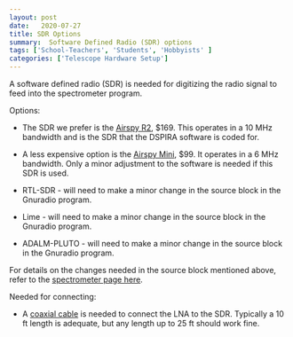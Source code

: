 ```yaml
---
layout: post
date:   2020-07-27
title: SDR Options 
summary:  Software Defined Radio (SDR) options
tags: ['School-Teachers', 'Students', 'Hobbyists' ]
categories: ['Telescope Hardware Setup'] 
---
```



A software defined radio (SDR) is needed for digitizing the radio signal to feed into the spectrometer program.

Options:

+ The SDR we prefer is the [Airspy R2](https://airspy.com/airspy-r2), $169. This operates in a 10 MHz bandwidth and is the SDR that the DSPIRA software is coded for.

+ A less expensive option is the [Airspy Mini](https://airspy.com/airspy-r2), $99. It operates in a 6 MHz bandwidth. Only a minor adjustment to the software is needed if this SDR is used.

+ RTL-SDR - will need to make a minor change in the source block in the Gnuradio program.

+ Lime - will need to make a minor change in the source block in the Gnuradio program.

+ ADALM-PLUTO - will need to make a minor change in the source block in the Gnuradio program.

For details on the changes needed in the source block mentioned above, refer to the [spectrometer page here](https://wvurail.org//dspira-lessons/tba??).

Needed for connecting:

+ A [coaxial cable](https://www.coaxrf.com/shop/1-rf-coaxial-cables/times-microwave-lmr240/sma-male-times-microwave-lmr240/lmr240-sma-male-to-sma-male-coaxial-rf-pigtail-cable/) is needed to connect the LNA to the SDR. Typically a 10 ft length is adequate, but any length up to 25 ft should work fine.